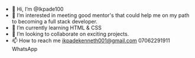 - 👋 Hi, I’m @Ikpade100
- 👀 I’m interested in meeting good mentor's that could help me on my path to becoming a full stack developer.
- 🌱 I’m currently learning HTML & CSS
- 💞️ I’m looking to collaborate on exciting projects.
- 📫 How to reach me ikpadekenneth001@gmail.com 07062291911 WhatsApp

<!---
Ikpade100/Ikpade100 is a ✨ special ✨ repository because its `README.md` (this file) appears on your GitHub profile.
You can click the Preview link to take a look at your changes.
--->

